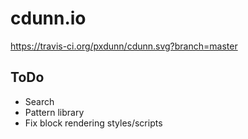# cdunn.io

https://travis-ci.org/pxdunn/cdunn.svg?branch=master

## ToDo

- Search
- Pattern library
- Fix block rendering styles/scripts
